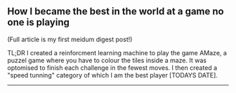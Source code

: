 ## How I became the best in the world at a game no one is playing

(Full article is my first meidum digest post!)

TL;DR I created a reinforcment learning machine to play the game AMaze, a puzzel game where you have to colour the tiles inside a maze. It was optomised to finish each challenge in the fewest moves. I then created a "speed tunning" category of which I am the best player [TODAYS DATE].

---

